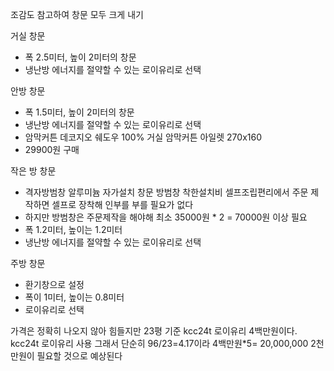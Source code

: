 조감도 참고하여 창문 모두 크게 내기

거실 창문
- 폭 2.5미터, 높이 2미터의 창문
- 냉난방 에너지를 절약할 수 있는 로이유리로 선택

안방 창문
- 폭 1.5미터, 높이 2미터의 창문
- 냉난방 에너지를 절약할 수 있는 로이유리로 선택
- 암막커튼 데코지오 쉐도우 100% 거실 암막커튼 아일렛 270x160
- 29900원 구매

작은 방 창문
- 격자방범창 알루미늄 자가설치 창문 방범창 착한설치비 셀프조립편리에서 주문 제작하면 셀프로 장착해 인부를 부를 필요가 없다
- 하지만 방범창은 주문제작을 해야해 최소 35000원 * 2 = 70000원 이상 필요
- 폭 1.2미터, 높이는 1.2미터 
- 냉난방 에너지를 절약할 수 있는 로이유리로 선택

주방 창문
- 환기창으로 설정
- 폭이 1미터, 높이는 0.8미터
- 로이유리로 선택

가격은 정확히 나오지 않아 힘들지만 23평 기준 kcc24t 로이유리 4백만원이다.
kcc24t 로이유리 사용
그래서 단순히 96/23=4.17이라 4백만원*5= 20,000,000
2천만원이 필요할 것으로 예상된다 
